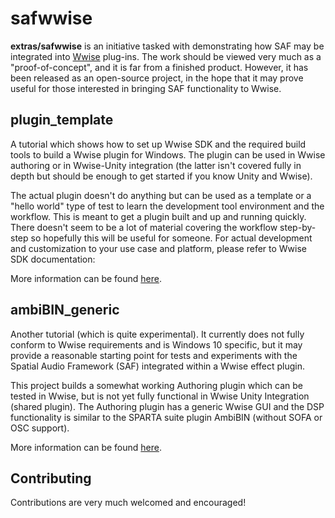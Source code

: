 # safwwise

**extras/safwwise** is an initiative tasked with demonstrating how SAF may be integrated into [Wwise](https://www.audiokinetic.com/products/wwise/) plug-ins. The work should be viewed very much as a "proof-of-concept", and it is far from a finished product. However, it has been released as an open-source project, in the hope that it may prove useful for those interested in bringing SAF functionality to Wwise. 

## plugin_template

A tutorial which shows how to set up Wwise SDK and the required build tools to build a Wwise plugin for Windows. The plugin can be used in Wwise authoring or in Wwise-Unity integration (the latter isn't covered fully in depth but should be enough to get started if you know Unity and Wwise).

The actual plugin doesn't do anything but can be used as a template or a "hello world" type of test to learn the development tool environment and the workflow. This is meant to get a plugin built and up and running quickly. There doesn't seem to be a lot of material covering the workflow step-by-step so hopefully this will be useful for someone. For actual development and customization to your use case and platform, please refer to Wwise SDK documentation:

More information can be found [here](https://github.com/SAFrelated/plugin_template).

##  ambiBIN_generic

Another tutorial (which is quite experimental). It currently does not fully conform to Wwise requirements and is Windows 10 specific, but it may provide a reasonable starting point for tests and experiments with the Spatial Audio Framework (SAF) integrated within a Wwise effect plugin.

This project builds a somewhat working Authoring plugin which can be tested in Wwise, but is not yet fully functional in Wwise Unity Integration (shared plugin). The Authoring plugin has a generic Wwise GUI and the DSP functionality is similar to the SPARTA suite plugin AmbiBIN (without SOFA or OSC support).

More information can be found [here](https://github.com/SAFrelated/ambiBIN_generic).

## Contributing

Contributions are very much welcomed and encouraged!
